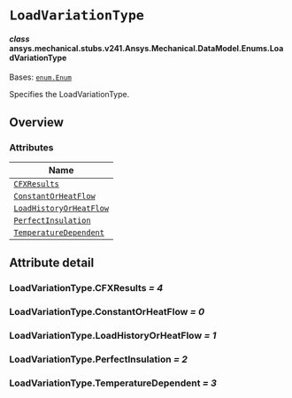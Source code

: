 # `LoadVariationType`

<a id="ansys.mechanical.stubs.v241.Ansys.Mechanical.DataModel.Enums.LoadVariationType"></a>

#### *class* ansys.mechanical.stubs.v241.Ansys.Mechanical.DataModel.Enums.LoadVariationType

Bases: [`enum.Enum`](https://docs.python.org/3/library/enum.html#enum.Enum)

Specifies the LoadVariationType.

<!-- !! processed by numpydoc !! -->

<a id="overview"></a>

## Overview

### Attributes

| Name |
| --------------------------------------------------------------------- |
| [`CFXResults`](#LoadVariationType.CFXResults) |
| [`ConstantOrHeatFlow`](#LoadVariationType.ConstantOrHeatFlow) |
| [`LoadHistoryOrHeatFlow`](#LoadVariationType.LoadHistoryOrHeatFlow) |
| [`PerfectInsulation`](#LoadVariationType.PerfectInsulation) |
| [`TemperatureDependent`](#LoadVariationType.TemperatureDependent) |

<a id="attribute-detail"></a>

## Attribute detail

<a id="LoadVariationType.CFXResults"></a>

### LoadVariationType.CFXResults *= 4*

<a id="LoadVariationType.ConstantOrHeatFlow"></a>

### LoadVariationType.ConstantOrHeatFlow *= 0*

<a id="LoadVariationType.LoadHistoryOrHeatFlow"></a>

### LoadVariationType.LoadHistoryOrHeatFlow *= 1*

<a id="LoadVariationType.PerfectInsulation"></a>

### LoadVariationType.PerfectInsulation *= 2*

<a id="LoadVariationType.TemperatureDependent"></a>

### LoadVariationType.TemperatureDependent *= 3*


